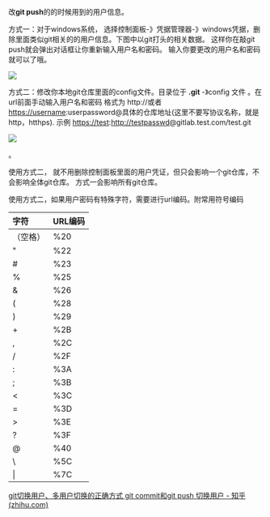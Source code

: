 改**git push**的的时候用到的用户信息。

方式一：对于windows系统， 选择控制面板-》凭据管理器-》windows凭据，删除里面类似git相关的的用户信息。下图中以git打头的相关数据。 这样你在敲git push就会弹出对话框让你重新输入用户名和密码。 输入你要更改的用户名和密码就可以了哦。

![](https://pic2.zhimg.com/80/v2-4e374f671ae1933035ced93a55299fb9_1440w.webp)

方式二：修改你本地git仓库里面的config文件。目录位于 **.git** -》config 文件 。在url前面手动输入用户名和密码 格式为 http\://或者[https://username](https://link.zhihu.com/?target=https%3A//username)\:userpassword@具体的仓库地址(这里不要写协议名称，就是http，htthps). 示例 [https://test](https://link.zhihu.com/?target=https%3A//test):[http://testpasswd](https://link.zhihu.com/?target=http%3A//testpasswd)@gitlab.test.com/test.git

![](https://pic4.zhimg.com/80/v2-348800b6798f48505b279a52c6b3745b_1440w.webp)

。

使用方式二， 就不用删除控制面板里面的用户凭证，但只会影响一个git仓库，不会影响全体git仓库。 方式一会影响所有git仓库。

使用方式二，如果用户密码有特殊字符，需要进行url编码。附常用符号编码

| 字符   | URL编码 |
| :--- | :---- |
| （空格） | %20   |
| "    | %22   |
| #    | %23   |
| %    | %25   |
| &    | %26   |
| (    | %28   |
| )    | %29   |
| +    | %2B   |
| ,    | %2C   |
| /    | %2F   |
| :    | %3A   |
| ;    | %3B   |
| <    | %3C   |
| =    | %3D   |
| >    | %3E   |
| ?    | %3F   |
| @    | %40   |
| \\   | %5C   |
| \|   | %7C   |

[git切换用户、多用户切换的正确方式 git commit和git push 切换用户 - 知乎 (zhihu.com)](https://zhuanlan.zhihu.com/p/345915480)
